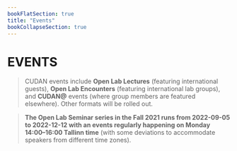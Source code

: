 ```yaml
---
bookFlatSection: true
title: "Events"
bookCollapseSection: true
---
```

EVENTS
==  

> CUDAN events include **Open Lab Lectures** (featuring international guests), **Open Lab Encounters** (featuring international lab groups), and **CUDAN@** events (where group members are featured elsewhere). Other formats will be rolled out.  

> **The Open Lab Seminar series in the Fall 2021 runs from 2022-09-05 to 2022-12-12 with an events regularly happening on Monday 14:00–16:00 Tallinn time** (with some deviations to accommodate speakers from different time zones).

